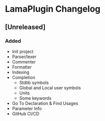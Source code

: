 <!-- Keep a Changelog guide -> https://keepachangelog.com -->

# LamaPlugin Changelog

## [Unreleased]
### Added
- Init project
- Parser/lexer
- Commenter
- Formatter
- Indexing
- Completion 
   - Stdlib symbols 
   - Global and Local user symbols
   - Units
   - Some keywords
- Go To Declaration & Find Usages 
- Parameter Info
- GitHub CI/CD
